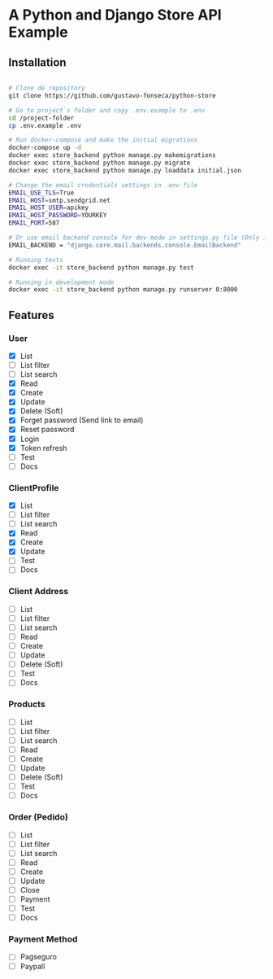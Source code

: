 # A Python and Django Store API Example

## Installation

```bash

# Clone de repository
git clone https://github.com/gustavo-fonseca/python-store

# Go to project`s folder and copy .env.example to .env
cd /project-folder
cp .env.example .env

# Run docker-compose and make the initial migrations
docker-compose up -d
docker exec store_backend python manage.py makemigrations
docker exec store_backend python manage.py migrate
docker exec store_backend python manage.py loaddata initial.json

# Change the email credentials settings in .env file
EMAIL_USE_TLS=True
EMAIL_HOST=smtp.sendgrid.net
EMAIL_HOST_USER=apikey
EMAIL_HOST_PASSWORD=YOURKEY
EMAIL_PORT=587

# Or use email backend console for dev mode in settings.py file (Only if the email credentials were not provided)
EMAIL_BACKEND = "django.core.mail.backends.console.EmailBackend"

# Running tests
docker exec -it store_backend python manage.py test

# Running in development mode
docker exec -it store_backend python manage.py runserver 0:8000
```

## Features

### User
- [x] List 
- [ ] List filter
- [ ] List search
- [x] Read 
- [x] Create 
- [x] Update 
- [x] Delete (Soft)
- [x] Forget password (Send link to email)
- [x] Reset password
- [x] Login
- [x] Token refresh
- [ ] Test
- [ ] Docs

### ClientProfile
- [x] List 
- [ ] List filter
- [ ] List search
- [x] Read 
- [x] Create 
- [x] Update 
- [ ] Test
- [ ] Docs

### Client Address
- [ ] List 
- [ ] List filter
- [ ] List search
- [ ] Read 
- [ ] Create 
- [ ] Update 
- [ ] Delete (Soft)
- [ ] Test
- [ ] Docs

### Products
- [ ] List 
- [ ] List filter
- [ ] List search
- [ ] Read 
- [ ] Create 
- [ ] Update 
- [ ] Delete (Soft)
- [ ] Test
- [ ] Docs

### Order (Pedido)
- [ ] List 
- [ ] List filter
- [ ] List search
- [ ] Read 
- [ ] Create 
- [ ] Update 
- [ ] Close
- [ ] Payment
- [ ] Test
- [ ] Docs

### Payment Method
- [ ] Pagseguro
- [ ] Paypall
